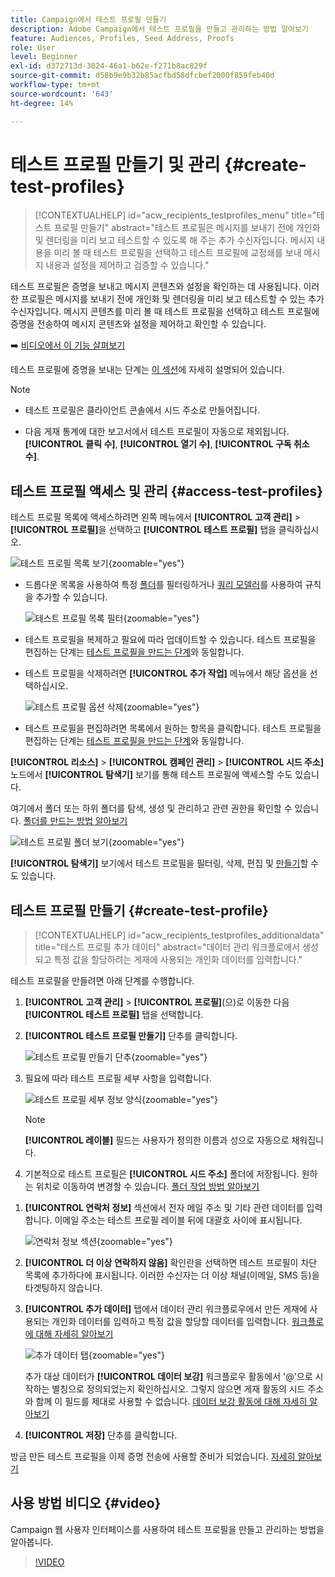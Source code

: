 ```yaml
---
title: Campaign에서 테스트 프로필 만들기
description: Adobe Campaign에서 테스트 프로필을 만들고 관리하는 방법 알아보기
feature: Audiences, Profiles, Seed Address, Proofs
role: User
level: Beginner
exl-id: d372713d-3024-46a1-b62e-f271b8ac829f
source-git-commit: d58b9e9b32b85acfbd58dfcbef2000f859feb40d
workflow-type: tm+mt
source-wordcount: '643'
ht-degree: 14%

---
```


# 테스트 프로필 만들기 및 관리 {#create-test-profiles}

>[!CONTEXTUALHELP]
>id="acw_recipients_testprofiles_menu"
>title="테스트 프로필 만들기"
>abstract="테스트 프로필은 메시지를 보내기 전에 개인화 및 렌더링을 미리 보고 테스트할 수 있도록 해 주는 추가 수신자입니다. 메시지 내용을 미리 볼 때 테스트 프로필을 선택하고 테스트 프로필에 교정쇄를 보내 메시지 내용과 설정을 제어하고 검증할 수 있습니다."

테스트 프로필은 증명을 보내고 메시지 콘텐츠와 설정을 확인하는 데 사용됩니다. 이러한 프로필은 메시지를 보내기 전에 개인화 및 렌더링을 미리 보고 테스트할 수 있는 추가 수신자입니다. 메시지 콘텐츠를 미리 볼 때 테스트 프로필을 선택하고 테스트 프로필에 증명을 전송하여 메시지 콘텐츠와 설정을 제어하고 확인할 수 있습니다.

➡️ [비디오에서 이 기능 살펴보기](#video)

<!--Learn more about test profiles in the [Campaign v8 (client console) documentation](https://experienceleague.adobe.com/docs/campaign/campaign-v8/audience/add-profiles/test-profiles.html?lang=ko){target="_blank"}.-->

테스트 프로필에 증명을 보내는 단계는 [이 섹션](../preview-test/test-deliveries.md#test-profiles)에 자세히 설명되어 있습니다.

>[!NOTE]
>
>* 테스트 프로필은 클라이언트 콘솔에서 시드 주소로 만들어집니다.
>
>* 다음 게재 통계에 대한 보고서에서 테스트 프로필이 자동으로 제외됩니다. **[!UICONTROL 클릭 수]**, **[!UICONTROL 열기 수]**, **[!UICONTROL 구독 취소 수]**.

## 테스트 프로필 액세스 및 관리 {#access-test-profiles}

테스트 프로필 목록에 액세스하려면 왼쪽 메뉴에서 **[!UICONTROL 고객 관리]** > **[!UICONTROL 프로필]**&#x200B;을 선택하고 **[!UICONTROL 테스트 프로필]** 탭을 클릭하십시오.

![테스트 프로필 목록 보기](assets/test-profile-list.png){zoomable="yes"}

* 드롭다운 목록을 사용하여 특정 [폴더](../get-started/permissions.md#folders)를 필터링하거나 [쿼리 모델러](../query/query-modeler-overview.md)를 사용하여 규칙을 추가할 수 있습니다.

  ![테스트 프로필 목록 필터](assets/test-profile-list-filters.png){zoomable="yes"}

* 테스트 프로필을 복제하고 필요에 따라 업데이트할 수 있습니다. 테스트 프로필을 편집하는 단계는 [테스트 프로필을 만드는 단계](#create-test-profile)와 동일합니다.

* 테스트 프로필을 삭제하려면 **[!UICONTROL 추가 작업]** 메뉴에서 해당 옵션을 선택하십시오.

  ![테스트 프로필 옵션 삭제](assets/test-profile-list-delete.png){zoomable="yes"}

* 테스트 프로필을 편집하려면 목록에서 원하는 항목을 클릭합니다. 테스트 프로필을 편집하는 단계는 [테스트 프로필을 만드는 단계](#create-test-profile)와 동일합니다.

**[!UICONTROL 리소스]** > **[!UICONTROL 캠페인 관리]** > **[!UICONTROL 시드 주소]** 노드에서 **[!UICONTROL 탐색기]** 보기를 통해 테스트 프로필에 액세스할 수도 있습니다.

여기에서 폴더 또는 하위 폴더를 탐색, 생성 및 관리하고 관련 권한을 확인할 수 있습니다. [폴더를 만드는 방법 알아보기](../get-started/permissions.md#folders)

![테스트 프로필 폴더 보기](assets/test-profiles-folders.png){zoomable="yes"}

**[!UICONTROL 탐색기]** 보기에서 테스트 프로필을 필터링, 삭제, 편집 및 [만들기](#create-test-profile)할 수도 있습니다.

## 테스트 프로필 만들기 {#create-test-profile}

>[!CONTEXTUALHELP]
>id="acw_recipients_testprofiles_additionaldata"
>title="테스트 프로필 추가 데이터"
>abstract="데이터 관리 워크플로에서 생성되고 특정 값을 할당하려는 게재에 사용되는 개인화 데이터를 입력합니다."

테스트 프로필을 만들려면 아래 단계를 수행합니다.

1. **[!UICONTROL 고객 관리]** > **[!UICONTROL 프로필]**(으)로 이동한 다음 **[!UICONTROL 테스트 프로필]** 탭을 선택합니다.

1. **[!UICONTROL 테스트 프로필 만들기]** 단추를 클릭합니다.

   ![테스트 프로필 만들기 단추](assets/test-profile-create.png){zoomable="yes"}

1. 필요에 따라 테스트 프로필 세부 사항을 입력합니다. <!--Most of the fields are the same as when creating profiles. [Learn more]-->

   ![테스트 프로필 세부 정보 양식](assets/test-profile-details.png){zoomable="yes"}

   >[!NOTE]
   >
   >**[!UICONTROL 레이블]** 필드는 사용자가 정의한 이름과 성으로 자동으로 채워집니다.

1. 기본적으로 테스트 프로필은 **[!UICONTROL 시드 주소]** 폴더에 저장됩니다. 원하는 위치로 이동하여 변경할 수 있습니다. [폴더 작업 방법 알아보기](../get-started/permissions.md#folders)

   <!--![](assets/test-profile-folder.png){zoomable="yes"}-->

<!--
You do not need to enter all fields of each tab when creating a seed address. Missing personalization elements are entered randomly during delivery analysis. (Not valid?)
-->

1. **[!UICONTROL 연락처 정보]** 섹션에서 전자 메일 주소 및 기타 관련 데이터를 입력합니다. 이메일 주소는 테스트 프로필 레이블 뒤에 대괄호 사이에 표시됩니다.

   ![연락처 정보 섹션](assets/test-profile-address.png){zoomable="yes"}

1. **[!UICONTROL 더 이상 연락하지 않음]** 확인란을 선택하면 테스트 프로필이 차단 목록에 추가하다에 표시됩니다. 이러한 수신자는 더 이상 채널(이메일, SMS 등)을 타겟팅하지 않습니다.

1. **[!UICONTROL 추가 데이터]** 탭에서 데이터 관리 워크플로우에서 만든 게재에 사용되는 개인화 데이터를 입력하고 특정 값을 할당할 데이터를 입력합니다. [워크플로에 대해 자세히 알아보기](../workflows/gs-workflows.md)

   ![추가 데이터 탭](assets/test-profile-additional-data.png){zoomable="yes"}

   추가 대상 데이터가 **[!UICONTROL 데이터 보강]** 워크플로우 활동에서 &#39;@&#39;으로 시작하는 별칭으로 정의되었는지 확인하십시오. 그렇지 않으면 게재 활동의 시드 주소와 함께 이 필드를 제대로 사용할 수 없습니다. [데이터 보강 활동에 대해 자세히 알아보기](../workflows/activities/enrichment.md)

1. **[!UICONTROL 저장]** 단추를 클릭합니다.

방금 만든 테스트 프로필을 이제 증명 전송에 사용할 준비가 되었습니다. [자세히 알아보기](../preview-test/test-deliveries.md#test-profiles)

<!--Use test profiles in Direct mail? cf v7/v8-->

## 사용 방법 비디오 {#video}

Campaign 웹 사용자 인터페이스를 사용하여 테스트 프로필을 만들고 관리하는 방법을 알아봅니다.

>[!VIDEO](https://video.tv.adobe.com/v/3442844?quality=12)